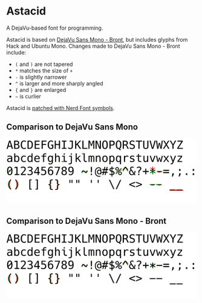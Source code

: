 # Astacid
A DejaVu-based font for programming.

Astacid is based on [DejaVu Sans Mono - Bront](https://github.com/chrismwendt/bront), but includes glyphs from Hack and Ubuntu Mono.
Changes made to DejaVu Sans Mono - Bront include:

- `(` and `)` are not tapered
- `*` matches the size of `+`
- `-` is slightly narrower
- `^` is larger and more sharply angled
- `{` and `}` are enlarged
- `~` is curlier

Astacid is [patched with Nerd Font symbols](https://github.com/betaboon/nerd-fonts-patcher).

## Comparison to DejaVu Sans Mono
![DejaVu Sans Mono delta](./DejaVuSansMono-comparison.webp "DejaVu Sans Mono delta")

## Comparison to DejaVu Sans Mono - Bront
![DejaVu Sans Mono - Bront delta](./DejaVuSansMono-Bront-comparison.webp "DejaVu Sans Mono - Bront delta")

